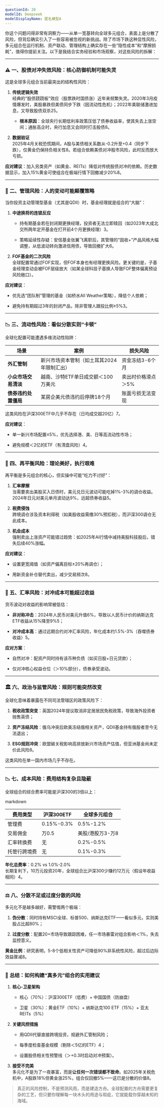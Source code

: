 ```yaml
---
questionId: 28
modelId: Deepseek
modelDisplayName: 匿名模型A
---
```

你这个问题问得非常有洞察力——从单一宽基转向全球多元组合，表面上是分散了风险，但背后确实引入了一些容易被忽视的新挑战。除了市场下跌这种显性风险，多元组合在运行机制、资产联动、管理结构上确实存在一些“隐性成本”和“摩擦损耗”，值得你提前关注。以下是我结合实务经验和市场观察，对这些风险的拆解：

---

### ⚠️ **一、股债对冲失效风险：核心防御机制可能失灵**

这是全球多元组合当前最突出的结构性风险：

1. **传统逻辑失效**  
    经典的“股债跷跷板”效应（股票跌时国债涨）近年来频繁失灵。2020年3月疫情爆发时，美股暴跌但美债同步下跌（因流动性危机）；2022年美联储激进加息，又导致股债双杀25。
    
    - **根本原因**：全球央行长期低利率政策压低了债券收益率，使其失去上涨空间；通胀高企时，央行加息又会同时打击股债8。
        
2. **数据验证**  
    2025年4月关税恐慌期间，A股与美债相关系数从-0.2升至+0.4（同步下跌），仅黄金仍保持负相关性8。若组合依赖美债对冲股市风险，此时反而放大亏损。
    

**应对建议**：加入另类资产（如黄金、REITs）降低对传统股债对冲的依赖。历史数据显示，加入15%黄金可使组合在极端行情下回撤减少20%8。

---

### 👥 **二、管理风险：人的变动可能颠覆策略**

当你投资主动管理型基金（尤其是QDII）时，基金经理就是组合的“大脑”：

1. **中途换将的连锁反应**
    
    - 持有期基金若在封闭期更换经理，投资者无法立即赎回（如2023年大成北交所两年定开基金在打开前4个月更换经理）3。
        
    - 策略延续性存疑：安信基金张翼飞离职后，其管理的“固收+”产品风格大幅调整，从低波动转向激进信用债，导致回撤扩大6。
        
2. **FOF基金的二次风险**  
    全球配置常通过FOF实现，但FOF本身也有经理更换风险。更关键的是，子基金经理变动会被FOF层级放大（如某全球科技子基换人导致FOF整体偏离预设风险敞口）。
    

**应对建议**：

- 优先选“团队制”管理的基金（如桥水All Weather策略），降低个人依赖；
    
- 避免持有期超过3年的封闭产品，除非管理人跟投比例≥5%3。
    

---

### 📉 **三、流动性风险：看似分散实则“卡顿”**

全球化配置可能遭遇多维流动性陷阱：

|**场景**|**案例**|**损失风险**|
|---|---|---|
|**外汇管制**|新兴市场资本管制（如土耳其2024年限制汇出）|资金冻结3-6个月|
|**小众市场交易清淡**|越南、沙特ETF单日成交额＜100万美元|卖出时价格滑点＞5%|
|**债券违约处置僵局**|某房企美元债违约后停牌18个月|账面亏损无法变现|

这类风险在沪深300ETF中几乎不存在（日均成交超20亿）7。

**应对建议**：

- 单一新兴市场配置≤5%，优先选择港、美、日等高流动性市场；
    
- 避免规模＜2亿的ETF（有清盘风险）4。
    

---

### 🔄 **四、再平衡风险：理论美好，执行艰难**

再平衡是多元组合的核心，但实操中可能“吃力不讨好”：

1. **汇率摩擦**  
    当需要卖出美股买入日债时，美元兑日元波动可能吃掉1%-3%的调仓收益。2024年日元对美元单月波动达9%，远超债券收益5。
    
2. **税费侵蚀**  
    跨境调仓涉及资本利得税（如美股收益需缴30%预扣税），而沪深300调仓无此成本。
    
3. **机会成本**  
    强制卖出上涨资产可能错过趋势：如2025年AI行情中减持美股科技股后，错失后续40%涨幅。
    

**应对建议**：

- 设置更宽阈值（如资产偏离目标±20%再调仓）；
    
- 用新资金补仓替代卖出，减少交易频次8。
    

---

### 💱 **五、汇率风险：对冲成本可能超过收益**

货币波动对收益的影响常被低估：

- **非对称冲击**：2024年人民币对美元升值6%，导致以人民币计价的纳斯达克ETF收益从15%降至9%5；
    
- **对冲成本高**：通过远期合约对冲汇率风险，年化成本约1.5%-3%（吞噬债券收益）5。
    

**应对方案**：

- 自然对冲：配资产同时持有该币种负债（如买日股+日元贷款）；
    
- 仅对冲核心权益仓位（＞10%部分），债券承受波动。
    

---

### 🏛️ **六、政治与监管风险：规则可能突然改变**

全球化意味着暴露在不同司法管辖区的政策风险下：

1. **税收政策突变**：英国2024年提议取消非定居居民免税政策，导致海外投资者抛售英债；
    
2. **资产冻结风险**：俄乌冲突后欧美冻结俄相关资产，QDII基金持有俄股者至今无法退出；
    
3. **ESG规则冲突**：欧盟碳关税影响高排放新兴市场资产估值，但亚洲基金尚未定价此风险8。
    

这类风险在单一国内市场几乎不存在。

---

### 📉 **七、成本风险：费用结构复杂且隐蔽**

全球组合的综合费率可能是沪深300的3倍以上：

markdown

| 费用类型       | 沪深300ETF      | 全球多元组合       |  
|----------------|----------------|-------------------|  
| 管理费         | 0.15%-0.3%     | 0.5%-1.2%         |  
| 交易佣金       | 万0.5          | 美股/港股万3-万8   |  
| 汇率转换费     | 无             | 0.2%-0.5%         |  
| 托管行跨境费   | 无             | 0.1%-0.3%         |  

**年化总费率**：0.2% vs 1.0%-2.0%  
长期复利下，10万元投资20年，全球组合比沪深300少赚约12万元（假设年收益相同）4。

---

### ⚖️ **八、分散不足或过度分散的风险**

多元化不是越多越好，需警惕两个极端：

1. **伪分散**：同时持有MSCI全球、标普500、纳斯达克ETF——看似多元，实则美股占比超80%；
    
2. **过度分散**：配置20+市场导致跟踪困难，任一市场暴雷对组合影响＜1%，失去监控意义。
    

**黄金比例**：研究表明，5-8个低相关性资产可降低90%非系统性风险，超过后边际效益骤减8。

---

### 💎 **总结：如何构建“真多元”组合的实用建议**

1. **核心-卫星架构**
    
    - 核心（70%）：沪深300ETF（低费）+ 中国国债（防崩盘）
        
    - 卫星（30%）：黄金ETF（10%）+ 纳斯达克100 ETF（15%）+ 亚太REITs（5%）
        
2. **关键风控措施**
    
    - 用QDII代替直接跨境投资，规避外汇管制风险；
        
    - 每季度检查基金规模（剔除＜5亿的ETF）4；
        
    - 设置股债相关性预警线（＞+0.3时启动对冲预案）。
        
3. **接受不完美**  
    多元化不是为了一夜暴富，而是**让任何一次错误都不致命**。如2025年关税危机中，A股跌18%但黄金涨25%，组合仅回撤5%——这已是分散的价值8。
    

> 真正的风险控制，不是预测风雨，而是建造方舟。全球配置的方舟需要更复杂的工艺，但只要你理解每一块木头的用途与瑕疵，它就能载你穿越未知的海域。